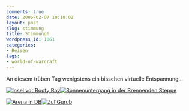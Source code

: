 ```yaml
---
comments: true
date: 2006-02-07 10:18:02
layout: post
slug: stimmung
title: Stimmung!
wordpress_id: 1061
categories:
- Reisen
tags:
- world-of-warcraft
---
```


An diesem trüben Tag wenigstens ein bisschen virtuelle Entspannung...

[![Insel vor Booty Bay](http://static.flickr.com/33/96675839_72a0b89cff_m.jpg)](http://www.flickr.com/photos/walsweer/96675839/)[![Sonnenuntergang in der Brennenden Steppe](http://static.flickr.com/17/96675866_30e390a017_m.jpg)](http://www.flickr.com/photos/walsweer/96675866/)  


[![Arena in DB](http://static.flickr.com/37/96675880_5a6ddf2516_m.jpg)](http://www.flickr.com/photos/walsweer/96675880/)[![Zul'Gurub](http://static.flickr.com/22/96675990_f685ecc61b_m.jpg)](http://www.flickr.com/photos/walsweer/96675990/)
